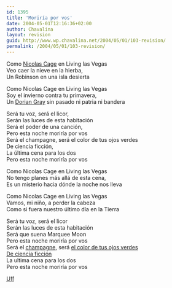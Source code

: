 ```yaml
---
id: 1395
title: 'Moriría por vos'
date: 2004-05-01T12:16:36+02:00
author: Chavalina
layout: revision
guid: http://www.wp.chavalina.net/2004/05/01/103-revision/
permalink: /2004/05/01/103-revision/
---
```

Como <a href="http://www.canoe.ca/JamMoviesReviewsL/leavingvegas.html" target="_blank">Nicolas Cage</a> en Living las Vegas  
Veo caer la nieve en la hierba,  
Un Robinson en una isla desierta 

Como Nicolas Cage en Living las Vegas  
Soy el invierno contra tu primavera,  
Un <a href="http://www.chavalina.net/comentar.php?idpost=56" target="_self">Dorian Gray</a> sin pasado ni patria ni bandera 

Será tu voz, será el licor,  
Serán las luces de esta habitación  
Será el poder de una canción,  
Pero esta noche moriría por vos  
Será el champagne, será el color de tus ojos verdes  
De ciencia ficción,  
La última cena para los dos  
Pero esta noche moriría por vos 

Como Nicolas Cage en Living las Vegas  
No tengo planes más allá de esta cena,  
Es un misterio hacia dónde la noche nos lleva 

Como Nicolas Cage en Living las Vegas  
Vamos, mi niño, a perder la cabeza  
Como si fuera nuestro último día en la Tierra

Será tu voz, será el licor  
Serán las luces de esta habitación  
Será que suena Marquee Moon  
Pero esta noche moriría por vos  
Será el <a href="http://www.artlebedev.ru/studio/posters/champagne/champagne-1024x768.jpg" target="_blank">champagne</a>, será <a href="varios/ojos.htm" target="_self">el color de tus ojos verdes <br /> De ciencia ficción</a>  
La ultima cena para los dos  
Pero esta noche moriría por vos 

<acronym title="joder, que a punto he estado de buscar una foto tuya sólo para poner tus ojos">Uff</acronym>